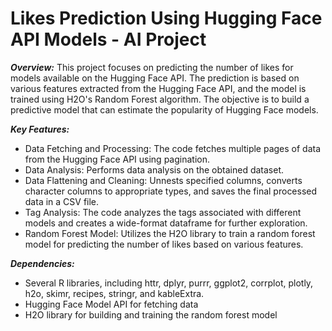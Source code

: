 # Likes Prediction Using Hugging Face API Models - AI Project

***Overview:*** This project focuses on predicting the number of likes for models available on the Hugging Face API. The prediction is based on various features extracted from the Hugging Face API, and the model is trained using H2O's Random Forest algorithm. The objective is to build a predictive model that can estimate the popularity of Hugging Face models.

***Key Features:***
- Data Fetching and Processing: The code fetches multiple pages of data from the Hugging Face API using pagination.
- Data Analysis: Performs data analysis on the obtained dataset.
- Data Flattening and Cleaning: Unnests specified columns, converts character columns to appropriate types, and saves the final processed data in a CSV file.
- Tag Analysis: The code analyzes the tags associated with different models and creates a wide-format dataframe for further exploration.
- Random Forest Model: Utilizes the H2O library to train a random forest model for predicting the number of likes based on various features.

***Dependencies:***
- Several R libraries, including httr, dplyr, purrr, ggplot2, corrplot, plotly, h2o, skimr, recipes, stringr, and kableExtra.
- Hugging Face Model API for fetching data
- H2O library for building and training the random forest model
